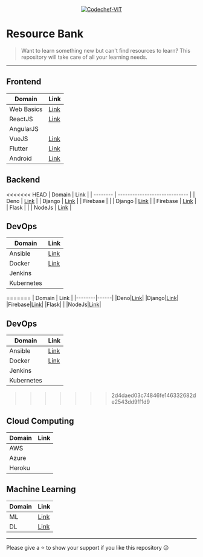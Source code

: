 <p align="center"><a href="https://www.codechefvit.com" target="_blank"><img src="https://s3.amazonaws.com/codechef_shared/sites/all/themes/abessive/logo-3.png" title="CodeChef-VIT" alt="Codechef-VIT"></a>
</p>

# Resource Bank

> <Subtitle>
> Want to learn something new but can't find resources to learn? This repository will take care of all your learning needs.

---

## Frontend

| Domain     | Link                                 |
| ---------- | ------------------------------------ |
| Web Basics | [Link](./Frontend/WEB.md)            |
| ReactJS    | [Link](./Frontend/REACT.md)          |
| AngularJS  |                                      |
| VueJS      | [Link](./Frontend/VUEJS.md)          |
| Flutter    | [Link](./Frontend/FLUTTER.md)        |
| Android    | [Link](./Frontend/ANDROID-STUDIO.md) |

## Backend

<<<<<<< HEAD
| Domain   | Link                          |
| -------- | ----------------------------- |
| Deno     | [Link](./Backend/DENO.md)     |
| Django   | [Link](./Backend/DJANGO.md)   |
| Firebase |                               |
| Django   | [Link](./Backend/DJANGO.md)   |
| Firebase | [Link](./Backend/FIREBASE.md) |
| Flask    |                               |
| NodeJs   | [Link](./Backend/NODEJS.md)   |

## DevOps

| Domain     | Link                        |
| ---------- | --------------------------- |
| Ansible    | [Link](./DEVOPS/ANSIBLE.md) |
| Docker     | [Link](./DEVOPS/DOCKER.md)  |
| Jenkins    |                             |
| Kubernetes |                             |
=======
| Domain | Link |
|--------|------|
|Deno|[Link](./Backend/DENO.md)|
|Django|[Link](./Backend/DJANGO.md)|
|Firebase|[Link](./Backend/FIREBASE.md)|
|Flask|     |
|NodeJs|[Link](./Backend/NODEJS.md)|

## DevOps

| Domain | Link |
|--------|------|
|Ansible|[Link](./DevOps/Ansible.md)|
|Docker|[Link](./DevOps/Docker.md)|
|Jenkins| |
|Kubernetes| |
>>>>>>> 2d4daed03c74846fe146332682de2543dd9ff1d9

## Cloud Computing

| Domain | Link |
| ------ | ---- |
| AWS    |      |
| Azure  |      |
| Heroku |      |

## Machine Learning

| Domain | Link                             |
| ------ | -------------------------------- |
| ML     | [Link](./ML/MACHINE_LEARNING.md) |
| DL     | [Link](./ML/DEEP_LEARNING.md)    |

<hr>

Please give a :star: to show your support if you like this repository :wink:
